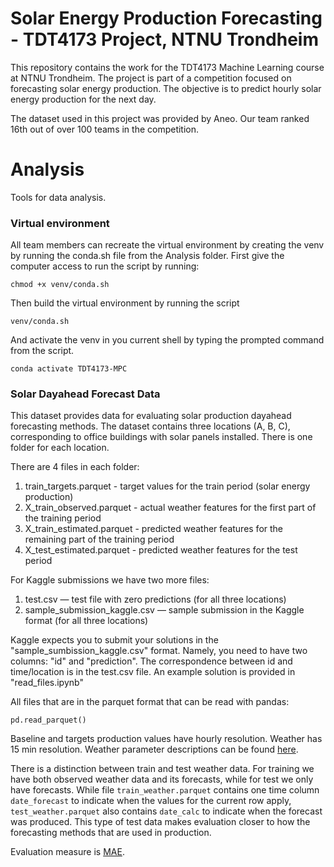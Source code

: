 # Solar Energy Production Forecasting - TDT4173 Project, NTNU Trondheim

This repository contains the work for the TDT4173 Machine Learning course at NTNU Trondheim. The project is part of a competition focused on forecasting solar energy production. The objective is to predict hourly solar energy production for the next day. 

The dataset used in this project was provided by Aneo. Our team ranked 16th out of over 100 teams in the competition.

# Analysis

Tools for data analysis.

### Virtual environment

All team members can recreate the virtual environment by creating the venv by running the conda.sh file from the Analysis folder.
First give the computer access to run the script by running:
```
chmod +x venv/conda.sh
```
Then build the virtual environment by running the script
```
venv/conda.sh
```

And activate the venv in you current shell by typing the prompted command from the script.
```
conda activate TDT4173-MPC
```

### Solar Dayahead Forecast Data

This dataset provides data for evaluating solar production dayahead forecasting methods.
The dataset contains three locations (A, B, C), corresponding to office buildings with solar panels installed.
There is one folder for each location.

There are 4 files in each folder:

1. train_targets.parquet - target values for the train period (solar energy production)
2. X_train_observed.parquet - actual weather features for the first part of the training period
2. X_train_estimated.parquet - predicted weather features for the remaining part of the training period
2. X_test_estimated.parquet - predicted weather features for the test period

For Kaggle submissions we have two more files: 
1. test.csv — test file with zero predictions (for all three locations)
2. sample_submission_kaggle.csv — sample submission in the Kaggle format (for all three locations)

Kaggle expects you to submit your solutions in the "sample_sumbission_kaggle.csv" format. Namely, you need to have two columns: "id" and "prediction".
The correspondence between id and time/location is in the test.csv file. An example solution is provided in "read_files.ipynb"

All files that are in the parquet format that can be read with pandas:
```shell
pd.read_parquet()
```

Baseline and targets production values have hourly resolution.
Weather has 15 min resolution.
Weather parameter descriptions can be found [here](https://www.meteomatics.com/en/api/available-parameters/alphabetic-list/).

There is a distinction between train and test weather data.
For training we have both observed weather data and its forecasts, while for test we only have forecasts.
While file `train_weather.parquet` contains one time column `date_forecast` to indicate when the values for the current row apply,
`test_weather.parquet` also contains `date_calc` to indicate when the forecast was produced.
This type of test data makes evaluation closer to how the forecasting methods that are used in production.

Evaluation measure is [MAE](https://en.wikipedia.org/wiki/Mean_absolute_error).

